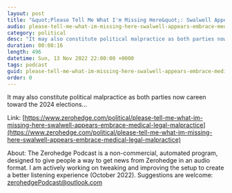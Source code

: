 ```yaml
---
layout: post
title: "&quot;Please Tell Me What I'm Missing Here&quot;: Swalwell Appears To Embrace Medical &amp; Legal Malpractice Over Parental Rights"
audio: please-tell-me-what-im-missing-here-swalwell-appears-embrace-medical-legal-malpractice-0
category: political
desc: "It may also constitute political malpractice as both parties now careen toward the 2024 elections..."
duration: 00:08:16
length: 496
datetime: Sun, 13 Nov 2022 22:00:00 +0000
tags: podcast
guid: please-tell-me-what-im-missing-here-swalwell-appears-embrace-medical-legal-malpractice-0
order: 0
---
```

It may also constitute political malpractice as both parties now careen toward the 2024 elections...

Link: [https://www.zerohedge.com/political/please-tell-me-what-im-missing-here-swalwell-appears-embrace-medical-legal-malpractice](https://www.zerohedge.com/political/please-tell-me-what-im-missing-here-swalwell-appears-embrace-medical-legal-malpractice)

About: The Zerohedge Podcast is a non-commercial, automated program, designed to give people a way to get news from Zerohedge in an audio format.  I am actively working on tweaking and improving the setup to create a better listening experience (October 2022).  Suggestions are welcome: [zerohedgePodcast@outlook.com](mailto:zerohedgePodcast@outlook.com)